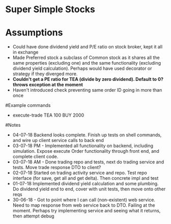 # Super Simple Stocks

# Assumptions

- Could have done dividend yield and P/E ratio on stock broker, kept it all in exchange
- Made Preferred stock a subclass of Common stock as it shares all the same properties (excluding one) and the same functionality (excluding dividend yield calculation). Perhaps would have used decorator or strategy if they diverged more.
- **Couldn't get a PE ratio for TEA (divide by zero dividend). Default to 0? throws exception at the moment**
- Haven't introduced check preventing same order ID going in more than once

#Example commands

- execute-trade TEA 100 BUY 2000

#Notes

- 04-07-18 Backend looks complete. Finish up tests on shell commands, and wire up client service calls to back end
- 03-07-18 PM - Implemented all functionality on backend, including simulation. Expose execute Order functionality through front end, and complete client code.
- 03-07-18 AM - Done trading repo and tests, next do trading service and tests. Move trade response DTO to client?
- 02-07-18 Started on trading activity service and repo. Test repo interface (for save, get all and get delta). Then concrete impl and test
- 01-07-18 Implemented dividend yield calculation and some plumbing. Do dividend yield end to end, cover with unit tests, then move onto other reqs
- 30-06-18 - Got to point where I can call (non-existent) web service. Need to map response from web service back to DTO. Failing at the moment. Perhaps try implementing service and seeing what it returns, then attempt debug